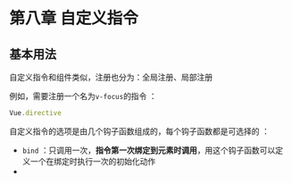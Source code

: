 # 第八章 自定义指令

## 基本用法

自定义指令和组件类似，注册也分为：全局注册、局部注册

例如，需要注册一个名为`v-focus`的指令 ：

```javascript
Vue.directive
```

自定义指令的选项是由几个钩子函数组成的，每个钩子函数都是可选择的 ：

- `bind` ：只调用一次，**指令第一次绑定到元素时调用**，用这个钩子函数可以定义一个在绑定时执行一次的初始化动作
- 